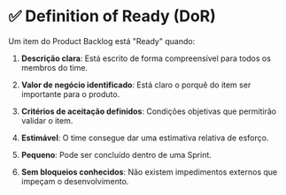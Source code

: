 # ✅ Definition of Ready (DoR)

Um item do Product Backlog está "Ready" quando:

1. **Descrição clara**: Está escrito de forma compreensível para todos os membros do time.

2. **Valor de negócio identificado**: Está claro o porquê do item ser importante para o produto.

3. **Critérios de aceitação definidos**: Condições objetivas que permitirão validar o item.

4. **Estimável**: O time consegue dar uma estimativa relativa de esforço.

5. **Pequeno**: Pode ser concluído dentro de uma Sprint.

6. **Sem bloqueios conhecidos**: Não existem impedimentos externos que impeçam o desenvolvimento.